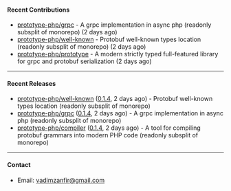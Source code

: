 #### Recent Contributions

- [prototype-php/grpc](https://github.com/prototype-php/grpc) - A grpc implementation in async php (readonly subsplit of monorepo)  (2 days ago)
- [prototype-php/well-known](https://github.com/prototype-php/well-known) - Protobuf well-known types location (readonly subsplit of monorepo) (2 days ago)
- [prototype-php/prototype](https://github.com/prototype-php/prototype) - A modern strictly typed full-featured library for grpc and protobuf serialization (2 days ago)

---

#### Recent Releases

- [prototype-php/well-known](https://github.com/prototype-php/well-known) ([0.1.4](https://github.com/prototype-php/well-known/releases/tag/0.1.4), 2 days ago) - Protobuf well-known types location (readonly subsplit of monorepo)
- [prototype-php/grpc](https://github.com/prototype-php/grpc) ([0.1.4](https://github.com/prototype-php/grpc/releases/tag/0.1.4), 2 days ago) - A grpc implementation in async php (readonly subsplit of monorepo) 
- [prototype-php/compiler](https://github.com/prototype-php/compiler) ([0.1.4](https://github.com/prototype-php/compiler/releases/tag/0.1.4), 2 days ago) - A tool for compiling protobuf grammars into modern PHP code (readonly subsplit of monorepo)

---

#### Contact

- Email: [vadimzanfir@gmail.com](mailto://vadimzanfir@gmail.com)
